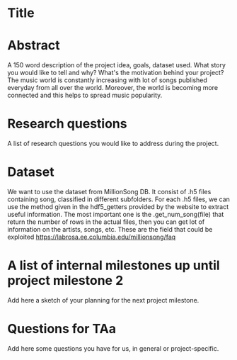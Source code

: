 # Title

# Abstract
A 150 word description of the project idea, goals, dataset used. What story you would like to tell and why? What's the motivation behind your project?
The music world is constantly increasing with lot of songs published everyday from all over the world. Moreover, the world is becoming more connected and this helps to spread music popularity.


# Research questions
A list of research questions you would like to address during the project. 


# Dataset
We want to use the dataset from MillionSong DB.
It consist of .h5 files containing song, classified in different subfolders.
For each .h5 files, we can use the method given in the hdf5_getters provided by the website to extract useful information.
The most important one is the .get_num_song(file) that return the number of rows in the actual files, then you can get lot of information on the artists, songs, etc.
These are the field that could be exploited https://labrosa.ee.columbia.edu/millionsong/faq

# A list of internal milestones up until project milestone 2
Add here a sketch of your planning for the next project milestone.

# Questions for TAa
Add here some questions you have for us, in general or project-specific.
